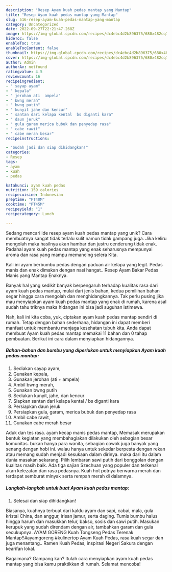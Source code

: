 ```yaml
---
description: "Resep Ayam kuah pedas mantap yang Mantap"
title: "Resep Ayam kuah pedas mantap yang Mantap"
slug: 516-resep-ayam-kuah-pedas-mantap-yang-mantap
category: Uncategorized
date: 2022-09-27T22:21:47.268Z
image: https://img-global.cpcdn.com/recipes/dc4ebc4d2b896375/680x482cq70/ayam-kuah-pedas-mantap-foto-resep-utama.jpg
hideToc: false
enableToc: true
enableTocContent: false
thumbnail: https://img-global.cpcdn.com/recipes/dc4ebc4d2b896375/680x482cq70/ayam-kuah-pedas-mantap-foto-resep-utama.jpg
cover: https://img-global.cpcdn.com/recipes/dc4ebc4d2b896375/680x482cq70/ayam-kuah-pedas-mantap-foto-resep-utama.jpg
author: Admin
authorAv: notfound
ratingvalue: 4.5
reviewcount: 16
recipeingredient:
- " sayap ayam"
- " kepala"
- " jerohan ati  ampela"
- " bwng merah"
- " bwng putih"
- " kunyit jahe dan kencur"
- " santan dari kelapa kental  bs diganti kara"
- " daun jeruk"
- " gula garam merica bubuk dan penyedap rasa"
- " cabe rawit"
- " cabe merah besar"
recipeinstructions:

- "Sudah jadi dan siap dihidangkan!"
categories:
- Resep
tags:
- ayam
- kuah
- pedas

katakunci: ayam kuah pedas 
nutrition: 159 calories
recipecuisine: Indonesian
preptime: "PT40M"
cooktime: "PT45M"
recipeyield: "1"
recipecategory: Lunch

---
```





Sedang mencari ide resep ayam kuah pedas mantap yang unik? Cara membuatnya sangat tidak terlalu sulit namun tidak gampang juga. Jika keliru mengolah maka hasilnya akan hambar dan justru cenderung tidak enak. Padahal ayam kuah pedas mantap yang enak seharusnya mempunyai aroma dan rasa yang mampu memancing selera Kita.





Kali ini ayam berbumbu pedas dengan paduan air kelapa yang legit. Pedas manis dan enak dimakan dengan nasi hangat.. Resep Ayam Bakar Pedas Manis yang Mantap Enaknya.

Banyak hal yang sedikit banyak berpengaruh terhadap kualitas rasa dari ayam kuah pedas mantap, mulai dari jenis bahan, kedua pemilihan bahan segar hingga cara mengolah dan menghidangkannya. Tak perlu pusing jika mau menyiapkan ayam kuah pedas mantap yang enak di rumah, karena asal sudah tahu triknya maka hidangan ini bisa jadi suguhan istimewa.






Nah, kali ini kita coba, yuk, ciptakan ayam kuah pedas mantap sendiri di rumah. Tetap dengan bahan sederhana, hidangan ini dapat memberi manfaat untuk membantu menjaga kesehatan tubuh kita. Anda dapat membuat Ayam kuah pedas mantap memakai 11 bahan dan 0 tahap pembuatan. Berikut ini cara dalam menyiapkan hidangannya.

<!--inarticleads1-->

##### Bahan-bahan dan bumbu yang diperlukan untuk menyiapkan Ayam kuah pedas mantap:

1. Sediakan  sayap ayam,
1. Gunakan  kepala,
1. Gunakan  jerohan (ati + ampela)
1. Ambil  bwng merah,
1. Gunakan  bwng putih
1. Sediakan  kunyit, jahe, dan kencur
1. Siapkan  santan dari kelapa kental / bs diganti kara
1. Persiapkan  daun jeruk
1. Persiapkan  gula, garam, merica bubuk dan penyedap rasa
1. Ambil  cabe rawit,
1. Gunakan  cabe merah besar


Aduk dan tes rasa. ayam kecap manis pedas mantap, Memasak merupakan bentuk kegiatan yang membahagiakan dilakukan oleh sebagian besar komunitas. bukan hanya para wanita, sebagian cowok juga banyak yang senang dengan hobi ini. walau hanya untuk sekedar berpesta dengan rekan atau memang sudah menjadi kesukaan dalam dirinya. maka dari itu dalam dunia masakan sekarang. Pilih lembaran sawi putih dari bonggolan dengan kualitas masih baik. Ada tiga sajian Szechuan yang populer dan terkenal akan kelezatan dan rasa pedasnya. Kuah hot potnya berwarna merah dan terdapat semburat minyak serta rempah merah di dalamnya. 

<!--inarticleads2-->

##### Langkah-langkah untuk buat Ayam kuah pedas mantap:


1. Selesai dan siap dihidangkan!

Biasanya, kuahnya terbuat dari kaldu ayam dan sapi, cabai, mala, gula kristal China, dan anggur, irisan jamur, serta daging. Tumis bumbu halus hingga harum dan masukkan telur, bakso, sosis dan sawi putih. Masukan kerupuk yang sudah direndam dengan air, tambahkan garam dan gula secukupnya. AYAM GORENG Kuah Tongseng Pedas Terenak Mantap!!#ayamgoreng #kulinertop Ayam Kuah Pedas, rasa kuah segar dan juga menantang.. Ramen Kuah Pedas, inspirasi Negeri Sakura dengan kearifan lokal. 

Bagaimana? Gampang kan? Itulah cara menyiapkan ayam kuah pedas mantap yang bisa kamu praktikkan di rumah. Selamat mencoba!
